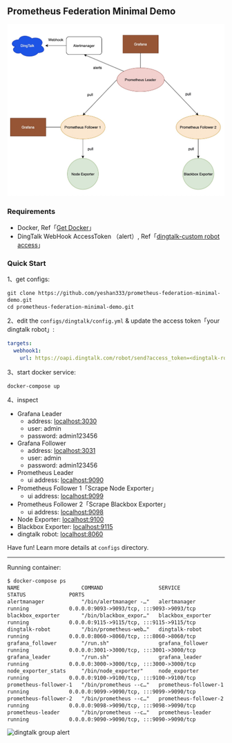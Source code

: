 ## Prometheus Federation Minimal Demo

![img into](assets/images/case_intro_img.jpg)
### Requirements

- Docker, Ref「[Get Docker](https://docs.docker.com/get-docker/)」
- DingTalk WebHook AccessToken （alert）, Ref「[dingtalk-custom robot access](https://developers.dingtalk.com/document/robots/custom-robot-access)」

### Quick Start

1、get configs:

```shell
git clone https://github.com/yeshan333/prometheus-federation-minimal-demo.git
cd prometheus-federation-minimal-demo.git
```

2、edit the `configs/dingtalk/config.yml` & update the access token「your dingtalk robot」:

```yaml
targets:
  webhook1:
    url: https://oapi.dingtalk.com/robot/send?access_token=<dingtalk-robaot-access-token>
```

3、start docker service:

```shell
docker-compose up
```

4、inspect

- Grafana Leader
  - address: [localhost:3030](http://localhost:3030)
  - user: admin
  - password: admin123456
- Grafana Follower
  - address: [localhost:3031](http://localhost:3031)
  - user: admin
  - password: admin123456
- Prometheus Leader
  - ui address: [localhost:9090](http://localhost:9090)
- Prometheus Follower 1「Scrape Node Exporter」
  - ui address: [localhost:9099](http://localhost:9099)
- Prometheus Follower 2「Scrape Blackbox Exporter」
  - ui address: [localhost:9098](http://localhost:9098)
- Node Exporter: [localhost:9100](http://localhost:9100)
- Blackbox Exporter: [localhost:9115](http://localhost:9115)
- dingtalk robot: [localhost:8060](http://localhost:8060)

Have fun! Learn more details at `configs` directory.

---

Running container:

```
$ docker-compose ps
NAME                    COMMAND                  SERVICE                 STATUS              PORTS
alertmanager            "/bin/alertmanager -…"   alertmanager            running             0.0.0.0:9093->9093/tcp, :::9093->9093/tcp
blackbox_exporter       "/bin/blackbox_expor…"   blackbox_exporter       running             0.0.0.0:9115->9115/tcp, :::9115->9115/tcp
dingtalk-robot          "/bin/prometheus-web…"   dingtalk-robot          running             0.0.0.0:8060->8060/tcp, :::8060->8060/tcp
grafana_follower        "/run.sh"                grafana_follower        running             0.0.0.0:3001->3000/tcp, :::3001->3000/tcp
grafana_leader          "/run.sh"                grafana_leader          running             0.0.0.0:3000->3000/tcp, :::3000->3000/tcp
node_exporter_stats     "/bin/node_exporter"     node_exporter           running             0.0.0.0:9100->9100/tcp, :::9100->9100/tcp
prometheus-follower-1   "/bin/prometheus --c…"   prometheus-follower-1   running             0.0.0.0:9099->9090/tcp, :::9099->9090/tcp
prometheus-follower-2   "/bin/prometheus --c…"   prometheus-follower-2   running             0.0.0.0:9098->9090/tcp, :::9098->9090/tcp
prometheus-leader       "/bin/prometheus --c…"   prometheus-leader       running             0.0.0.0:9090->9090/tcp, :::9090->9090/tcp
```

![dingtalk group alert](assets/images/dingtalk_alert.jpg)

